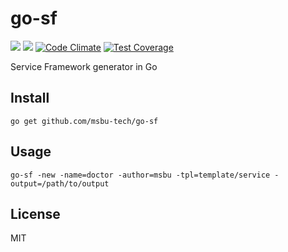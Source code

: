 # go-sf

![](https://img.shields.io/badge/license-MIT-blue.svg)
![](https://api.travis-ci.org/msbu-tech/go-sf.svg)
[![Code Climate](https://codeclimate.com/github/msbu-tech/go-sf/badges/gpa.svg)](https://codeclimate.com/github/msbu-tech/go-sf)
[![Test Coverage](https://codeclimate.com/github/msbu-tech/go-sf/badges/coverage.svg)](https://codeclimate.com/github/msbu-tech/go-sf/coverage)


Service Framework generator in Go

## Install

```
go get github.com/msbu-tech/go-sf
```

## Usage

```
go-sf -new -name=doctor -author=msbu -tpl=template/service -output=/path/to/output
```

## License

MIT
